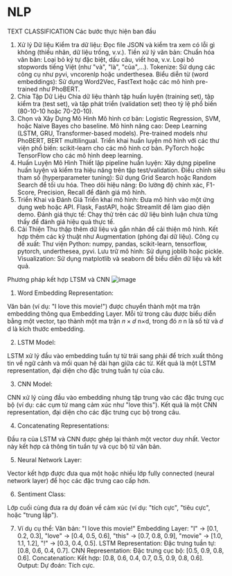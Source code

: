 # NLP
TEXT CLASSIFICATION
Các bước thực hiện ban đầu
1. Xử lý Dữ liệu
Kiểm tra dữ liệu: Đọc file JSON và kiểm tra xem có lỗi gì không (thiếu nhãn, dữ liệu trống, v.v.).
Tiền xử lý văn bản:
Chuẩn hóa văn bản: Loại bỏ ký tự đặc biệt, dấu câu, viết hoa, v.v.
Loại bỏ stopwords tiếng Việt (như "và", "là", "của",...).
Tokenize: Sử dụng các công cụ như pyvi, vncorenlp hoặc underthesea.
Biểu diễn từ (word embeddings): Sử dụng Word2Vec, FastText hoặc các mô hình pre-trained như PhoBERT.
2. Chia Tập Dữ Liệu
Chia dữ liệu thành tập huấn luyện (training set), tập kiểm tra (test set), và tập phát triển (validation set) theo tỷ lệ phổ biến (80-10-10 hoặc 70-20-10).
3. Chọn và Xây Dựng Mô Hình
Mô hình cơ bản:
Logistic Regression, SVM, hoặc Naive Bayes cho baseline.
Mô hình nâng cao:
Deep Learning (LSTM, GRU, Transformer-based models).
Pre-trained models như PhoBERT, BERT multilingual.
Triển khai huấn luyện mô hình với các thư viện phổ biến:
scikit-learn cho các mô hình cơ bản.
PyTorch hoặc TensorFlow cho các mô hình deep learning.
4. Huấn Luyện Mô Hình
Thiết lập pipeline huấn luyện:
Xây dựng pipeline huấn luyện và kiểm tra hiệu năng trên tập test/validation.
Điều chỉnh siêu tham số (hyperparameter tuning):
Sử dụng Grid Search hoặc Random Search để tối ưu hóa.
Theo dõi hiệu năng:
Đo lường độ chính xác, F1-Score, Precision, Recall để đánh giá mô hình.
5. Triển Khai và Đánh Giá
Triển khai mô hình: Đưa mô hình vào một ứng dụng web hoặc API.
Flask, FastAPI, hoặc Streamlit để làm giao diện demo.
Đánh giá thực tế: Chạy thử trên các dữ liệu bình luận chưa từng thấy để đánh giá hiệu quả thực tế.
6. Cải Thiện
Thu thập thêm dữ liệu và gắn nhãn để cải thiện mô hình.
Kết hợp thêm các kỹ thuật như Augmentation (phóng đại dữ liệu).
Công cụ đề xuất:
Thư viện Python: numpy, pandas, scikit-learn, tensorflow, pytorch, underthesea, pyvi.
Lưu trữ mô hình: Sử dụng joblib hoặc pickle.
Visualization: Sử dụng matplotlib và seaborn để biểu diễn dữ liệu và kết quả.


Phương pháp kết hợp LTSM và CNN
![image](https://github.com/user-attachments/assets/ce28c589-3d60-4456-85d2-027b2fed354c)
1. Word Embedding Representation:

Văn bản (ví dụ: "I love this movie!") được chuyển thành một ma trận embedding thông qua Embedding Layer.
Mỗi từ trong câu được biểu diễn bằng một vector, tạo thành một ma trận 
𝑛
×
𝑑
n×d, trong đó 
𝑛
n là số từ và 
𝑑
d là kích thước embedding.

2. LSTM Model:

LSTM xử lý đầu vào embedding tuần tự từ trái sang phải để trích xuất thông tin về ngữ cảnh và mối quan hệ dài hạn giữa các từ.
Kết quả là một LSTM representation, đại diện cho đặc trưng tuần tự của câu.

3. CNN Model:

CNN xử lý cùng đầu vào embedding nhưng tập trung vào các đặc trưng cục bộ (ví dụ: các cụm từ mang cảm xúc như "love this").
Kết quả là một CNN representation, đại diện cho các đặc trưng cục bộ trong câu.

4. Concatenating Representations:

Đầu ra của LSTM và CNN được ghép lại thành một vector duy nhất. Vector này kết hợp cả thông tin tuần tự và cục bộ từ văn bản.

5. Neural Network Layer:

Vector kết hợp được đưa qua một hoặc nhiều lớp fully connected (neural network layer) để học các đặc trưng cao cấp hơn.

6. Sentiment Class:

Lớp cuối cùng đưa ra dự đoán về cảm xúc (ví dụ: "tích cực", "tiêu cực", hoặc "trung lập").

7. Ví dụ cụ thể:
Văn bản: "I love this movie!"
Embedding Layer:
"I" → [0.1, 0.2, 0.3], "love" → [0.4, 0.5, 0.6], "this" → [0.7, 0.8, 0.9], "movie" → [1.0, 1.1, 1.2], "!" → [0.3, 0.4, 0.5].
LSTM Representation:
Đặc trưng tuần tự: [0.8, 0.6, 0.4, 0.7].
CNN Representation:
Đặc trưng cục bộ: [0.5, 0.9, 0.8, 0.6].
Concatenation:
Kết hợp: [0.8, 0.6, 0.4, 0.7, 0.5, 0.9, 0.8, 0.6].
Output:
Dự đoán: Tích cực.

